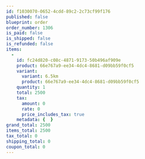 ```yaml
---
id: f1030070-0652-4cdd-89c2-2c73cf99f176
published: false
blueprint: order
order_number: 1306
is_paid: false
is_shipped: false
is_refunded: false
items:
  -
    id: fc24d820-c08c-4871-9173-50b496af909e
    product: 66e767a9-ee34-4dc4-8681-d09bb59f0cf5
    variant:
      variant: 6.5km
      product: 66e767a9-ee34-4dc4-8681-d09bb59f0cf5
    quantity: 1
    total: 2500
    tax:
      amount: 0
      rate: 0
      price_includes_tax: true
    metadata: {  }
grand_total: 2500
items_total: 2500
tax_total: 0
shipping_total: 0
coupon_total: 0
---
```

